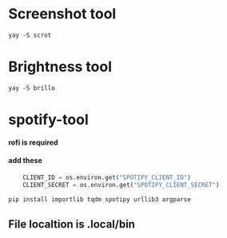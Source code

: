 # Screenshot tool

```
yay -S scrot
```

# Brightness tool

```
yay -S brillo
```

# spotify-tool

#### rofi is required

#### add these 
```python
    CLIENT_ID = os.environ.get("SPOTIPY_CLIENT_ID")
    CLIENT_SECRET = os.environ.get("SPOTIPY_CLIENT_SECRET")
```

```bash
pip install importlib tqdm spotipy urllib3 argparse
```

## File localtion is .local/bin
